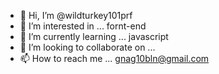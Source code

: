 - 👋 Hi, I’m @wildturkey101prf
- 👀 I’m interested in ... fornt-end
- 🌱 I’m currently learning ... javascript
- 💞️ I’m looking to collaborate on ...
- 📫 How to reach me ... gnag10bln@gmail.com

<!---
wildturkey101prf/wildturkey101prf is a ✨ special ✨ repository because its `README.md` (this file) appears on your GitHub profile.
You can click the Preview link to take a look at your changes.
--->
